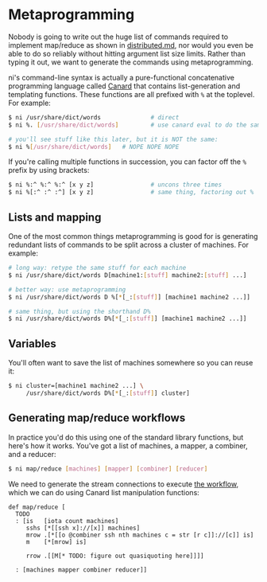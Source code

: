 # Metaprogramming
Nobody is going to write out the huge list of commands required to implement
map/reduce as shown in [distributed.md](distributed.md), nor would you even be
able to do so reliably without hitting argument list size limits. Rather than
typing it out, we want to generate the commands using metaprogramming.

ni's command-line syntax is actually a pure-functional concatenative
programming language called [Canard](https://github.com/spencertipping/canard)
that contains list-generation and templating functions. These functions are all
prefixed with `%` at the toplevel. For example:

```sh
$ ni /usr/share/dict/words              # direct
$ ni %. [/usr/share/dict/words]         # use canard eval to do the same thing

# you'll see stuff like this later, but it is NOT the same:
$ ni %[/usr/share/dict/words]   # NOPE NOPE NOPE
```

If you're calling multiple functions in succession, you can factor off the `%`
prefix by using brackets:

```sh
$ ni %:^ %:^ %:^ [x y z]                # uncons three times
$ ni %[:^ :^ :^] [x y z]                # same thing, factoring out %
```

## Lists and mapping
One of the most common things metaprogramming is good for is generating
redundant lists of commands to be split across a cluster of machines. For
example:

```sh
# long way: retype the same stuff for each machine
$ ni /usr/share/dict/words D[machine1:[stuff] machine2:[stuff] ...]

# better way: use metaprogramming
$ ni /usr/share/dict/words D %[*[_:[stuff]] [machine1 machine2 ...]]

# same thing, but using the shorthand D%
$ ni /usr/share/dict/words D%[*[_:[stuff]] [machine1 machine2 ...]]
```

## Variables
You'll often want to save the list of machines somewhere so you can reuse it:

```sh
$ ni cluster=[machine1 machine2 ...] \
     /usr/share/dict/words D%[*[_:[stuff]] cluster]
```

## Generating map/reduce workflows
In practice you'd do this using one of the standard library functions, but
here's how it works. You've got a list of machines, a mapper, a combiner, and a
reducer:

```sh
$ ni map/reduce [machines] [mapper] [combiner] [reducer]
```

We need to generate the stream connections to execute [the
workflow](distributed.md), which we can do using Canard list manipulation
functions:

```
def map/reduce [
  TODO
  : [is   [iota count machines]
     sshs [*[[ssh x]://[x]] machines]
     mrow .[*[[o @combiner ssh nth machines c = str [r c]]://[c]] is]
     m    [*[mrow] is]

     rrow .[[M[* TODO: figure out quasiquoting here]]]]

  : [machines mapper combiner reducer]]
```
